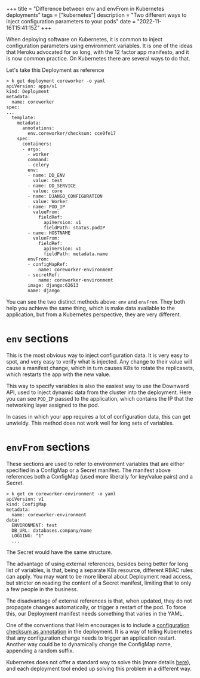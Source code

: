 +++
title = "Difference between env and envFrom in Kubernetes deployments"
tags = ["kubernetes"]
description = "Two different ways to inject configuration parameters to your pods"
date = "2022-11-16T15:41:15Z"
+++

When deploying software on Kubernetes, it is common to inject configuration parameters using environment variables. It is one of the ideas that Heroku advocated for so long, with the 12 factor app manifesto, and it is now common practice. On Kubernetes there are several ways to do that.

Let's take this Deployment as reference

```
> k get deployment coreworker -o yaml
apiVersion: apps/v1
kind: Deployment
metadata:
  name: coreworker
spec:
...
  template:
    metadata:
      annotations:
        env.coreworker/checksum: cce0fe17
    spec:
      containers:
      - args:
        - worker
        command:
        - celery
        env:
        - name: DD_ENV
          value: test
        - name: DD_SERVICE
          value: core
        - name: DJANGO_CONFIGURATION
          value: Worker
        - name: POD_IP
          valueFrom:
            fieldRef:
              apiVersion: v1
              fieldPath: status.podIP
        - name: HOSTNAME
          valueFrom:
            fieldRef:
              apiVersion: v1
              fieldPath: metadata.name
        envFrom:
        - configMapRef:
            name: coreworker-environment
        - secretRef:
            name: coreworker-environment
        image: django:62613
        name: django
```

You can see the two distinct methods above: `env` and `envFrom`. They both help you achieve the same thing, which is make data available to the application, but from a Kubernetes perspective, they are very different.

# `env` sections

This is the most obvious way to inject configuration data. It is very easy to spot, and very easy to verify what is injected. Any change to their value will cause a manifest change, which in turn causes K8s to rotate the replicasets, which restarts the app with the new value.

This way to specify variables is also the easiest way to use the Downward API, used to inject dynamic data from the cluster into the deployment. Here you can see `POD_IP` passed to the application, which contains the IP that the networking layer assigned to the pod.

In cases in which your app requires a lot of configuration data, this can get unwieldy. This method does not work well for long sets of variables. 

# `envFrom` sections

These sections are used to refer to environment variables that are either specified in a ConfigMap or a Secret manifest. The manifest above references both a ConfigMap (used more liberally for key/value pairs) and a Secret.

```
> k get cm coreworker-environment -o yaml
apiVersion: v1
kind: ConfigMap
metadata:
  name: coreworker-environment
data:
  ENVIRONMENT: test
  DB_URL: databases.company/name
  LOGGING: "1"
  ...
```

The Secret would have the same structure.

The advantage of using external references, besides being better for long list of variables, is that, being a separate K8s resource, different RBAC rules can apply. You may want to be more liberal about Deployment read access, but stricter on reading the content of a Secret manifest, limiting that to only a few people in the business.

The disadvantage of external references is that, when updated, they do not propagate changes automatically, or trigger a restart of the pod. To force this, our Deployment manifest needs something that varies in the YAML.

One of the conventions that Helm encourages is to include a [configuration checksum as annotation](https://helm.sh/docs/howto/charts_tips_and_tricks/#automatically-roll-deployments) in the deployment. It is a way of telling Kubernetes that any configuration change needs to trigger an application restart. Another way could be to dynamically change the ConfigMap name, appending a random suffix. 

Kubernetes does not offer a standard way to solve this (more details [here](https://github.com/kubernetes/kubernetes/issues/22368)), and each deployment tool ended up solving this problem in a different way.
